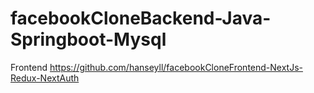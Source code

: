 # facebookCloneBackend-Java-Springboot-Mysql

Frontend https://github.com/hanseyll/facebookCloneFrontend-NextJs-Redux-NextAuth
